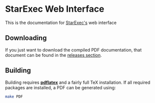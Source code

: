# StarExec Web Interface

This is the documentation for [StarExec's](https://www.starexec.org/) web interface

## Downloading

If you just want to download the compiled PDF documentation, that document can
be found in the [releases section](https://github.com/StarExec/Web-Interface/releases/latest).

## Building

Building requires [**pdflatex**](https://ctan.org/pkg/pdftex) and a fairly full
TeX installation. If all required packages are installed, a PDF can be generated
using:

```sh
make PDF
```
